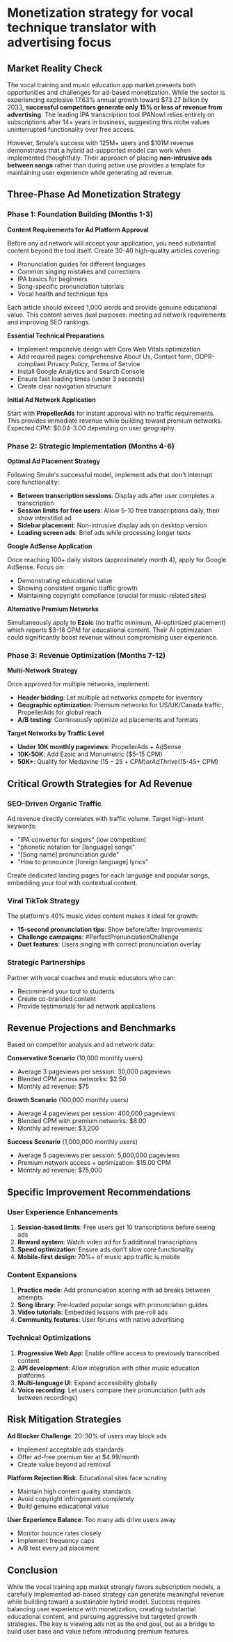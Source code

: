 # Monetization strategy for vocal technique translator with advertising focus

## Market Reality Check

The vocal training and music education app market presents both opportunities and challenges for ad-based monetization. While the sector is experiencing explosive 17.63% annual growth toward $73.27 billion by 2033, **successful competitors generate only 15% or less of revenue from advertising**. The leading IPA transcription tool IPANow! relies entirely on subscriptions after 14+ years in business, suggesting this niche values uninterrupted functionality over free access.

However, Smule's success with 125M+ users and $101M revenue demonstrates that a hybrid ad-supported model can work when implemented thoughtfully. Their approach of placing **non-intrusive ads between songs** rather than during active use provides a template for maintaining user experience while generating ad revenue.

## Three-Phase Ad Monetization Strategy

### Phase 1: Foundation Building (Months 1-3)

**Content Requirements for Ad Platform Approval**

Before any ad network will accept your application, you need substantial content beyond the tool itself. Create 30-40 high-quality articles covering:

- Pronunciation guides for different languages
- Common singing mistakes and corrections
- IPA basics for beginners
- Song-specific pronunciation tutorials
- Vocal health and technique tips

Each article should exceed 1,000 words and provide genuine educational value. This content serves dual purposes: meeting ad network requirements and improving SEO rankings.

**Essential Technical Preparations**

- Implement responsive design with Core Web Vitals optimization
- Add required pages: comprehensive About Us, Contact form, GDPR-compliant Privacy Policy, Terms of Service
- Install Google Analytics and Search Console
- Ensure fast loading times (under 3 seconds)
- Create clear navigation structure

**Initial Ad Network Application**

Start with **PropellerAds** for instant approval with no traffic requirements. This provides immediate revenue while building toward premium networks. Expected CPM: $0.04-3.00 depending on user geography.

### Phase 2: Strategic Implementation (Months 4-6)

**Optimal Ad Placement Strategy**

Following Smule's successful model, implement ads that don't interrupt core functionality:

- **Between transcription sessions**: Display ads after user completes a transcription
- **Session limits for free users**: Allow 5-10 free transcriptions daily, then show interstitial ad
- **Sidebar placement**: Non-intrusive display ads on desktop version
- **Loading screen ads**: Brief ads while processing longer texts

**Google AdSense Application**

Once reaching 100+ daily visitors (approximately month 4), apply for Google AdSense. Focus on:

- Demonstrating educational value
- Showing consistent organic traffic growth
- Maintaining copyright compliance (crucial for music-related sites)

**Alternative Premium Networks**

Simultaneously apply to **Ezoic** (no traffic minimum, AI-optimized placement) which reports $3-18 CPM for educational content. Their AI optimization could significantly boost revenue without compromising user experience.

### Phase 3: Revenue Optimization (Months 7-12)

**Multi-Network Strategy**

Once approved for multiple networks, implement:

- **Header bidding**: Let multiple ad networks compete for inventory
- **Geographic optimization**: Premium networks for US/UK/Canada traffic, PropellerAds for global reach
- **A/B testing**: Continuously optimize ad placements and formats

**Target Networks by Traffic Level**

- **Under 10K monthly pageviews**: PropellerAds + AdSense
- **10K-50K**: Add Ezoic and Monumetric ($5-15 CPM)
- **50K+**: Qualify for Mediavine ($15-25+ CPM) or AdThrive ($15-45+ CPM)

## Critical Growth Strategies for Ad Revenue

### SEO-Driven Organic Traffic

Ad revenue directly correlates with traffic volume. Target high-intent keywords:

- "IPA converter for singers" (low competition)
- "phonetic notation for [language] songs"
- "[Song name] pronunciation guide"
- "How to pronounce [foreign language] lyrics"

Create dedicated landing pages for each language and popular songs, embedding your tool with contextual content.

### Viral TikTok Strategy

The platform's 40% music video content makes it ideal for growth:

- **15-second pronunciation tips**: Show before/after improvements
- **Challenge campaigns**: #PerfectPronunciationChallenge
- **Duet features**: Users singing with correct pronunciation overlay

### Strategic Partnerships

Partner with vocal coaches and music educators who can:

- Recommend your tool to students
- Create co-branded content
- Provide testimonials for ad network applications

## Revenue Projections and Benchmarks

Based on competitor analysis and ad network data:

**Conservative Scenario** (10,000 monthly users)

- Average 3 pageviews per session: 30,000 pageviews
- Blended CPM across networks: $2.50
- Monthly ad revenue: $75

**Growth Scenario** (100,000 monthly users)

- Average 4 pageviews per session: 400,000 pageviews
- Blended CPM with premium networks: $8.00
- Monthly ad revenue: $3,200

**Success Scenario** (1,000,000 monthly users)

- Average 5 pageviews per session: 5,000,000 pageviews
- Premium network access + optimization: $15.00 CPM
- Monthly ad revenue: $75,000

## Specific Improvement Recommendations

### User Experience Enhancements

1. **Session-based limits**: Free users get 10 transcriptions before seeing ads
2. **Reward system**: Watch video ad for 5 additional transcriptions
3. **Speed optimization**: Ensure ads don't slow core functionality
4. **Mobile-first design**: 70%+ of music app traffic is mobile

### Content Expansions

1. **Practice mode**: Add pronunciation scoring with ad breaks between attempts
2. **Song library**: Pre-loaded popular songs with pronunciation guides
3. **Video tutorials**: Embedded lessons with pre-roll ads
4. **Community features**: User forums with native advertising

### Technical Optimizations

1. **Progressive Web App**: Enable offline access to previously transcribed content
2. **API development**: Allow integration with other music education platforms
3. **Multi-language UI**: Expand accessibility globally
4. **Voice recording**: Let users compare their pronunciation (with ads between recordings)

## Risk Mitigation Strategies

**Ad Blocker Challenge**: 20-30% of users may block ads

- Implement acceptable ads standards
- Offer ad-free premium tier at $4.99/month
- Create value beyond ad removal

**Platform Rejection Risk**: Educational sites face scrutiny

- Maintain high content quality standards
- Avoid copyright infringement completely
- Build genuine educational value

**User Experience Balance**: Too many ads drive users away

- Monitor bounce rates closely
- Implement frequency caps
- A/B test every ad placement

## Conclusion

While the vocal training app market strongly favors subscription models, a carefully implemented ad-based strategy can generate meaningful revenue while building toward a sustainable hybrid model. Success requires balancing user experience with monetization, creating substantial educational content, and pursuing aggressive but targeted growth strategies. The key is viewing ads not as the end goal, but as a bridge to build user base and value before introducing premium features.
